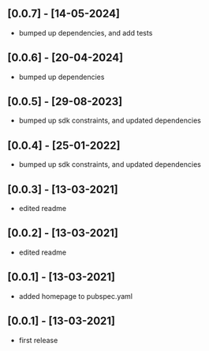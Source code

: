 ## [0.0.7] - [14-05-2024]
- bumped up dependencies, and add tests
## [0.0.6] - [20-04-2024]
- bumped up dependencies
## [0.0.5] - [29-08-2023]
- bumped up sdk constraints, and updated dependencies
## [0.0.4] - [25-01-2022]
- bumped up sdk constraints, and updated dependencies
## [0.0.3] - [13-03-2021]
- edited readme
## [0.0.2] - [13-03-2021]
- edited readme
## [0.0.1] - [13-03-2021]
- added homepage to pubspec.yaml
## [0.0.1] - [13-03-2021]
- first release
